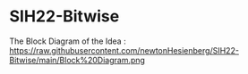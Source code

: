 # SIH22-Bitwise

The Block Diagram of the Idea :
https://raw.githubusercontent.com/newtonHesienberg/SIH22-Bitwise/main/Block%20Diagram.png
